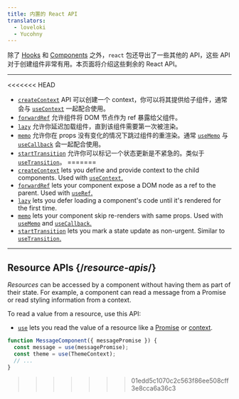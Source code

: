 ```yaml
---
title: 内置的 React API
translators:
  - loveloki
  - Yucohny
---
```


<Intro>

除了 [Hooks](/reference/react) 和 [Components](/reference/react/components) 之外，`react` 包还导出了一些其他的 API，这些 API 对于创建组件非常有用。本页面将介绍这些剩余的 React API。

</Intro>

---

<<<<<<< HEAD
* [`createContext`](/reference/react/createContext) API 可以创建一个 context，你可以将其提供给子组件，通常会与 [`useContext`](/reference/react/useContext) 一起配合使用。
* [`forwardRef`](/reference/react/forwardRef) 允许组件将 DOM 节点作为 ref 暴露给父组件。
* [`lazy`](/reference/react/lazy) 允许你延迟加载组件，直到该组件需要第一次被渲染。
* [`memo`](/reference/react/memo) 允许你在 props 没有变化的情况下跳过组件的重渲染。通常 [`useMemo`](/reference/react/useMemo) 与 [`useCallback`](/reference/react/useCallback) 会一起配合使用。
* [`startTransition`](/reference/react/startTransition) 允许你可以标记一个状态更新是不紧急的。类似于 [`useTransition`](/reference/react/useTransition)。
=======
* [`createContext`](/reference/react/createContext) lets you define and provide context to the child components. Used with [`useContext`.](/reference/react/useContext)
* [`forwardRef`](/reference/react/forwardRef) lets your component expose a DOM node as a ref to the parent. Used with [`useRef`.](/reference/react/useRef)
* [`lazy`](/reference/react/lazy) lets you defer loading a component's code until it's rendered for the first time.
* [`memo`](/reference/react/memo) lets your component skip re-renders with same props. Used with [`useMemo`](/reference/react/useMemo) and [`useCallback`.](/reference/react/useCallback)
* [`startTransition`](/reference/react/startTransition) lets you mark a state update as non-urgent. Similar to [`useTransition`.](/reference/react/useTransition)

---

## Resource APIs {/*resource-apis*/}

*Resources* can be accessed by a component without having them as part of their state. For example, a component can read a message from a Promise or read styling information from a context.

To read a value from a resource, use this API:

* [`use`](/reference/react/use) lets you read the value of a resource like a [Promise](https://developer.mozilla.org/en-US/docs/Web/JavaScript/Reference/Global_Objects/Promise) or [context](/learn/passing-data-deeply-with-context).
```js
function MessageComponent({ messagePromise }) {
  const message = use(messagePromise);
  const theme = use(ThemeContext);
  // ...
}
```
>>>>>>> 01edd5c1070c2c563f86ee508cff3e8cca6a36c3
